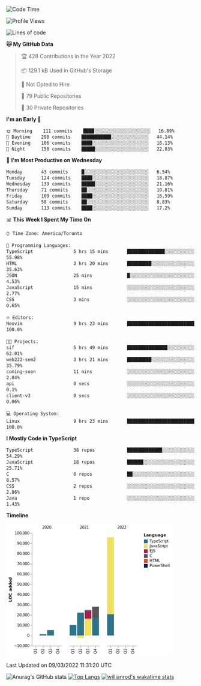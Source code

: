 <!--START_SECTION:waka-->
![Code Time](http://img.shields.io/badge/Code%20Time-177%20hrs%2036%20mins-blue)

![Profile Views](http://img.shields.io/badge/Profile%20Views-24-blue)

![Lines of code](https://img.shields.io/badge/From%20Hello%20World%20I%27ve%20Written-186%20Thousand%20lines%20of%20code-blue)

**🐱 My GitHub Data** 

> 🏆 428 Contributions in the Year 2022
 > 
> 📦 129.1 kB Used in GitHub's Storage 
 > 
> 🚫 Not Opted to Hire
 > 
> 📜 79 Public Repositories 
 > 
> 🔑 30 Private Repositories  
 > 
**I'm an Early 🐤** 

```text
🌞 Morning    111 commits    ████░░░░░░░░░░░░░░░░░░░░░   16.89% 
🌆 Daytime    290 commits    ███████████░░░░░░░░░░░░░░   44.14% 
🌃 Evening    106 commits    ████░░░░░░░░░░░░░░░░░░░░░   16.13% 
🌙 Night      150 commits    █████░░░░░░░░░░░░░░░░░░░░   22.83%

```
📅 **I'm Most Productive on Wednesday** 

```text
Monday       43 commits     █░░░░░░░░░░░░░░░░░░░░░░░░   6.54% 
Tuesday      124 commits    ████░░░░░░░░░░░░░░░░░░░░░   18.87% 
Wednesday    139 commits    █████░░░░░░░░░░░░░░░░░░░░   21.16% 
Thursday     71 commits     ██░░░░░░░░░░░░░░░░░░░░░░░   10.81% 
Friday       109 commits    ████░░░░░░░░░░░░░░░░░░░░░   16.59% 
Saturday     58 commits     ██░░░░░░░░░░░░░░░░░░░░░░░   8.83% 
Sunday       113 commits    ████░░░░░░░░░░░░░░░░░░░░░   17.2%

```


📊 **This Week I Spent My Time On** 

```text
⌚︎ Time Zone: America/Toronto

💬 Programming Languages: 
TypeScript               5 hrs 15 mins       ██████████████░░░░░░░░░░░   55.98% 
HTML                     3 hrs 20 mins       █████████░░░░░░░░░░░░░░░░   35.63% 
JSON                     25 mins             █░░░░░░░░░░░░░░░░░░░░░░░░   4.53% 
JavaScript               15 mins             ░░░░░░░░░░░░░░░░░░░░░░░░░   2.77% 
CSS                      3 mins              ░░░░░░░░░░░░░░░░░░░░░░░░░   0.65%

🔥 Editors: 
Neovim                   9 hrs 23 mins       █████████████████████████   100.0%

🐱‍💻 Projects: 
sif                      5 hrs 49 mins       ███████████████░░░░░░░░░░   62.01% 
web222-sem2              3 hrs 21 mins       █████████░░░░░░░░░░░░░░░░   35.79% 
coming-soon              11 mins             ░░░░░░░░░░░░░░░░░░░░░░░░░   2.04% 
api                      0 secs              ░░░░░░░░░░░░░░░░░░░░░░░░░   0.1% 
client-v3                0 secs              ░░░░░░░░░░░░░░░░░░░░░░░░░   0.06%

💻 Operating System: 
Linux                    9 hrs 23 mins       █████████████████████████   100.0%

```

**I Mostly Code in TypeScript** 

```text
TypeScript               38 repos            █████████████░░░░░░░░░░░░   54.29% 
JavaScript               18 repos            ██████░░░░░░░░░░░░░░░░░░░   25.71% 
C                        6 repos             ██░░░░░░░░░░░░░░░░░░░░░░░   8.57% 
CSS                      2 repos             ░░░░░░░░░░░░░░░░░░░░░░░░░   2.86% 
Java                     1 repo              ░░░░░░░░░░░░░░░░░░░░░░░░░   1.43%

```


**Timeline**

![Chart not found](https://raw.githubusercontent.com/wise-introvert/wise-introvert/master/charts/bar_graph.png) 


 Last Updated on 09/03/2022 11:31:20 UTC
<!--END_SECTION:waka-->

![Anurag's GitHub stats](https://github-readme-stats.vercel.app/api?username=wise-introvert&count_private=true&show_icons=true)
[![Top Langs](https://github-readme-stats.vercel.app/api/top-langs/?username=wise-introvert&langs_count=10)](https://github.com/anuraghazra/github-readme-stats)
[![willianrod's wakatime stats](https://github-readme-stats.vercel.app/api/wakatime?username=wiseintrovert)](https://github.com/anuraghazra/github-readme-stats)
